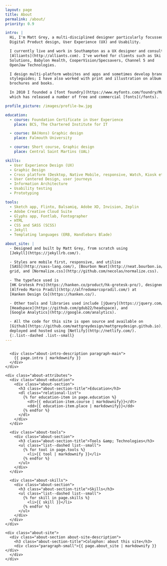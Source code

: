 ```yaml
---
layout: page
title: About
permalink: /about/
priority: 0.9

intro: |
  Hi, I'm Matt Grey, a multi-disciplined designer particularly focussed around
  Digital Product design, User Experience (UX) and Usability.

  I currently live and work in Southampton as a UX designer and consultant at
  [Alliants](http://alliants.com). I've worked for clients such as Ski
  Solutions, Babylon Health, CooperVision/Specsavers, Channel 5 and
  OpenJaw Technologies.

  I design multi-platform websites and apps and sometimes develop branding and
  styleguides; I have also worked with print and illustration on album artwork,
  brochures and books.

  In 2010 I founded a [font foundry](https://www.myfonts.com/foundry/Matt_Grey/),
  which has released a number of free and commercial [fonts](/fonts).

profile_picture: /images/profile-bw.jpg

education:
  - course: Foundation Certificate in User Experience
    place: BCS, The Chartered Institute for IT

  - course: BA(Hons) Graphic design
    place: Falmouth University

  - course: Short course, Graphic design
    place: Central Saint Martins (UAL)

skills:
  - User Experience Design (UX)
  - Graphic Design
  - Cross platform (Desktop, Native Mobile, responsive, Watch, Kiosk etc.)
  - User Centered Design, user journeys
  - Information Architecture
  - Usability testing
  - Prototyping

tools:
  - Sketch app, Flinto, Balsamiq, Adobe XD, Invision, Zeplin
  - Adobe Creative Cloud Suite
  - Glyphs app, Fontlab, Fontographer
  - HTML
  - CSS and SASS (SCSS)
  - Jekyll
  - Templating languages (ERB, Handlebars Blade)

about_site: |
  - Designed and built by Matt Grey, from scratch using
  [Jekyll](https://jekyllrb.com/).

  - Styles are mobile first, responsive, and utilise
  [SASS](http://sass-lang.com/), [Bourbon Neat](http://neat.bourbon.io/) for the
  grid, and [Normalize.css](http://github.com/necolas/normalize.css).

  - The typeface used is
  [HK Grotesk Pro](https://hanken.co/product/hk-grotesk-pro/), designed by
  [Alfredo Marco Pradil](http://alfredomarcopradil.com/) at
  [Hanken Design Co](https://hanken.co/).

  - Other tools and libraries used include [jQuery](https://jquery.com/),
  [Headspace](https://github.com/gdub22/headspace), and
  [Google Analytics](http://google.com/analytics).

  - All the code for this site is open source and available on
  [Github](https://github.com/mattgreydesign/mattgreydesign.github.io), and
  deployed and hosted using [Netlify](http://netlify.com/).
  {:.list--dashed .list--small}
---
```


<div class="about-wrapper">
  <div class="about">
    <div class="about-intro">
      <div class="about-intro-image paragraph-main">
        <img src="{{ page.profile_picture }}" alt="">
      </div>

      <div class="about-intro-description paragraph-main">
        {{ page.intro | markdownify }}
      </div>
    </div>

    <div class="about-attributes">
      <div class="about-education">
        <div class="about-section">
          <h3 class="about-section-title">Education</h3>
          <dl class="relational-list">
            {% for education-item in page.education %}
              <dt>{{ education-item.course | markdownify}}</dt>
              <dd>{{ education-item.place | markdownify}}</dd>
            {% endfor %}
          </dl>
        </div>
      </div>

      <div class="about-tools">
        <div class="about-section">
          <h3 class="about-section-title">Tools &amp; Technologies</h3>
          <ul class="list--dashed list--small">
            {% for tool in page.tools %}
              <li>{{ tool | markdownify }}</li>
            {% endfor %}
          </ul>
        </div>
      </div>

      <div class="about-skills">
        <div class="about-section">
          <h3 class="about-section-title">Skills</h3>
          <ul class="list--dashed list--small">
            {% for skill in page.skills %}
              <li>{{ skill }}</li>
            {% endfor %}
          </ul>
        </div>
      </div>
    </div>

    <div class="about-site">
      <div class="about-section about-site-description">
        <h3 class="about-section-title">Colophon: about this site</h3>
        <div class="paragraph-small">{{ page.about_site | markdownify }}</div>
      </div>
    </div>

  </div>
</div>
